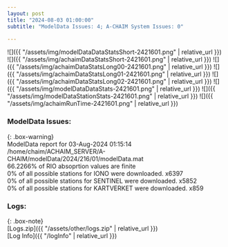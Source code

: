 ```yaml
---
layout: post
title: "2024-08-03 01:00:00"
subtitle: "ModelData Issues: 4; A-CHAIM System Issues: 0"

---
```


![]({{ "/assets/img/modelDataDataStatsShort-2421601.png" | relative_url }})
![]({{ "/assets/img/achaimDataStatsShort-2421601.png" | relative_url }})
![]({{ "/assets/img/achaimDataStatsLong00-2421601.png" | relative_url }})
![]({{ "/assets/img/achaimDataStatsLong01-2421601.png" | relative_url }})
![]({{ "/assets/img/achaimDataStatsLong02-2421601.png" | relative_url }})
![]({{ "/assets/img/modelDataDataStats-2421601.png" | relative_url }})
![]({{ "/assets/img/modelDataStationStats-2421601.png" | relative_url }})
![]({{ "/assets/img/achaimRunTime-2421601.png" | relative_url }})


### ModelData Issues:  
  
{: .box-warning}  
 ModelData report for 03-Aug-2024 01:15:14   
 /home/chaim/ACHAIM_SERVER/A-CHAIM/modelData/2024/216/01/modelData.mat   
 66.2266% of RIO absoprtion values are finite   
 0% of all possible stations for IONO were downloaded. x6397   
 0% of all possible stations for SENTINEL were downloaded. x5852   
 0% of all possible stations for KARTVERKET were downloaded. x859   
  


### Logs:  
  
{: .box-note}  
[Logs.zip]({{ "/assets/other/logs.zip" | relative_url }})  
[Log Info]({{ "/logInfo" | relative_url }})  

